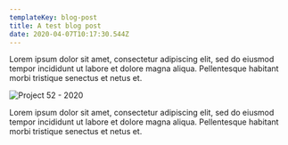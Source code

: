 ```yaml
---
templateKey: blog-post
title: A test blog post
date: 2020-04-07T10:17:30.544Z
---
```

Lorem ipsum dolor sit amet, consectetur adipiscing elit, sed do eiusmod tempor incididunt ut labore et dolore magna aliqua. Pellentesque habitant morbi tristique senectus et netus et.

![Project 52 - 2020](uploads/project-52.png)

Lorem ipsum dolor sit amet, consectetur adipiscing elit, sed do eiusmod tempor incididunt ut labore et dolore magna aliqua. Pellentesque habitant morbi tristique senectus et netus et.